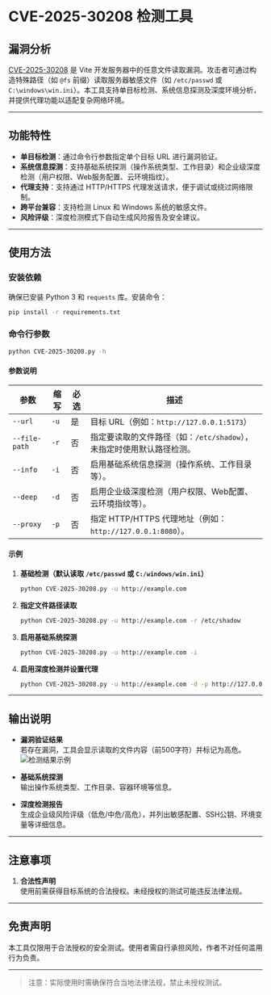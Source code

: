 # CVE-2025-30208 检测工具

## 漏洞分析

[CVE-2025-30208](https://www.xaitx.com/tech/2025-03-26.html) 是 Vite 开发服务器中的任意文件读取漏洞。攻击者可通过构造特殊路径（如 `@fs` 前缀）读取服务器敏感文件（如 `/etc/passwd` 或 `C:\windows\win.ini`）。本工具支持单目标检测、系统信息探测及深度环境分析，并提供代理功能以适配复杂网络环境。

---

## 功能特性

- **单目标检测**：通过命令行参数指定单个目标 URL 进行漏洞验证。
- **系统信息探测**：支持基础系统探测（操作系统类型、工作目录）和企业级深度检测（用户权限、Web服务配置、云环境指纹）。
- **代理支持**：支持通过 HTTP/HTTPS 代理发送请求，便于调试或绕过网络限制。
- **跨平台兼容**：支持检测 Linux 和 Windows 系统的敏感文件。
- **风险评级**：深度检测模式下自动生成风险报告及安全建议。

---

## 使用方法

### 安装依赖

确保已安装 Python 3 和 `requests` 库。安装命令：
```bash
pip install -r requirements.txt
```

### 命令行参数

```bash
python CVE-2025-30208.py -h
```

#### 参数说明

| 参数           | 缩写 | 必选 | 描述                                                                 |
|----------------|------|------|----------------------------------------------------------------------|
| `--url`        | `-u` | 是   | 目标 URL（例如：`http://127.0.0.1:5173`）                          |
| `--file-path`  | `-r` | 否   | 指定要读取的文件路径（如：`/etc/shadow`），未指定时使用默认路径检测。|
| `--info`       | `-i` | 否   | 启用基础系统信息探测（操作系统、工作目录等）。                      |
| `--deep`       | `-d` | 否   | 启用企业级深度检测（用户权限、Web配置、云环境指纹等）。             |
| `--proxy`      | `-p` | 否   | 指定 HTTP/HTTPS 代理地址（例如：`http://127.0.0.1:8080`）。         |

#### 示例

1. **基础检测（默认读取 `/etc/passwd` 或 `C:/windows/win.ini`）**
   ```bash
   python CVE-2025-30208.py -u http://example.com
   ```

2. **指定文件路径读取**
   ```bash
   python CVE-2025-30208.py -u http://example.com -r /etc/shadow
   ```

3. **启用基础系统探测**
   ```bash
   python CVE-2025-30208.py -u http://example.com -i
   ```

4. **启用深度检测并设置代理**
   ```bash
   python CVE-2025-30208.py -u http://example.com -d -p http://127.0.0.1:8080
   ```

---

## 输出说明

- **漏洞验证结果**  
  若存在漏洞，工具会显示读取的文件内容（前500字符）并标记为高危。
  ![检测结果示例](img.png)

- **基础系统探测**  
  输出操作系统类型、工作目录、容器环境等信息。

- **深度检测报告**  
  生成企业级风险评级（低危/中危/高危），并列出敏感配置、SSH公钥、环境变量等详细信息。

---

## 注意事项

1. **合法性声明**  
   使用前需获得目标系统的合法授权。未经授权的测试可能违反法律法规。

---

## 免责声明

本工具仅限用于合法授权的安全测试。使用者需自行承担风险，作者不对任何滥用行为负责。

--- 

> 注意：实际使用时需确保符合当地法律法规，禁止未授权测试。
